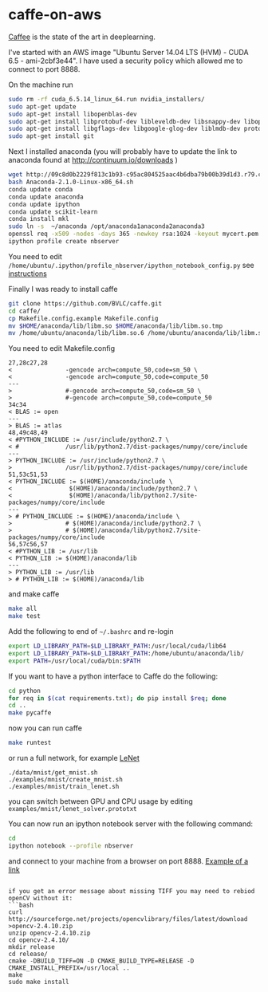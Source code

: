caffe-on-aws
============
[Caffee](http://caffe.berkeleyvision.org/) is the state of the art in deeplearning.


I've started with an AWS image "Ubuntu Server 14.04 LTS (HVM) - CUDA 6.5 - ami-2cbf3e44".
I have used a security policy which allowed me to connect to port 8888.

On the machine run
```bash
sudo rm -rf cuda_6.5.14_linux_64.run nvidia_installers/
sudo apt-get update
sudo apt-get install libopenblas-dev
sudo apt-get install libprotobuf-dev libleveldb-dev libsnappy-dev libopencv-dev libboost-all-dev libhdf5-serial-dev
sudo apt-get install libgflags-dev libgoogle-glog-dev liblmdb-dev protobuf-compiler
sudo apt-get install git
```

Next I installed anaconda (you will probably have to update the link to anaconda found at http://continuum.io/downloads )
```bash
wget http://09c8d0b2229f813c1b93-c95ac804525aac4b6dba79b00b39d1d3.r79.cf1.rackcdn.com/Anaconda-2.1.0-Linux-x86_64.sh
bash Anaconda-2.1.0-Linux-x86_64.sh
conda update conda
conda update anaconda
conda update ipython
conda update scikit-learn
conda install mkl
sudo ln -s  ~/anaconda /opt/anaconda1anaconda2anaconda3
openssl req -x509 -nodes -days 365 -newkey rsa:1024 -keyout mycert.pem -out mycert.pem
ipython profile create nbserver
```
You need to edit `/home/ubuntu/.ipython/profile_nbserver/ipython_notebook_config.py`
see [instructions](http://ipython.org/ipython-doc/1/interactive/public_server.html.)

Finally I was ready to install caffe
```bash
git clone https://github.com/BVLC/caffe.git
cd caffe/
cp Makefile.config.example Makefile.config
mv $HOME/anaconda/lib/libm.so $HOME/anaconda/lib/libm.so.tmp
mv /home/ubuntu/anaconda/lib/libm.so.6 /home/ubuntu/anaconda/lib/libm.so.6.tmp
```
You need to edit Makefile.config
```
27,28c27,28
<               -gencode arch=compute_50,code=sm_50 \
<               -gencode arch=compute_50,code=compute_50
---
>               #-gencode arch=compute_50,code=sm_50 \
>               #-gencode arch=compute_50,code=compute_50
34c34
< BLAS := open
---
> BLAS := atlas
48,49c48,49
< #PYTHON_INCLUDE := /usr/include/python2.7 \
< #             /usr/lib/python2.7/dist-packages/numpy/core/include
---
> PYTHON_INCLUDE := /usr/include/python2.7 \
>               /usr/lib/python2.7/dist-packages/numpy/core/include
51,53c51,53
< PYTHON_INCLUDE := $(HOME)/anaconda/include \
<                $(HOME)/anaconda/include/python2.7 \
<                $(HOME)/anaconda/lib/python2.7/site-packages/numpy/core/include
---
> # PYTHON_INCLUDE := $(HOME)/anaconda/include \
>               # $(HOME)/anaconda/include/python2.7 \
>               # $(HOME)/anaconda/lib/python2.7/site-packages/numpy/core/include
56,57c56,57
< #PYTHON_LIB := /usr/lib
< PYTHON_LIB := $(HOME)/anaconda/lib
---
> PYTHON_LIB := /usr/lib
> # PYTHON_LIB := $(HOME)/anaconda/lib
```
and make caffe
```bash
make all
make test
```
Add the following to end of `~/.bashrc` and re-login
```bash
export LD_LIBRARY_PATH=$LD_LIBRARY_PATH:/usr/local/cuda/lib64
export LD_LIBRARY_PATH=$LD_LIBRARY_PATH:/home/ubuntu/anaconda/lib/
export PATH=/usr/local/cuda/bin:$PATH
```
If you want to have a python interface to Caffe do the following:
```bash
cd python
for req in $(cat requirements.txt); do pip install $req; done
cd ..
make pycaffe
```
now you can run caffe
```bash
make runtest
```
or run a full network, for example [LeNet](http://caffe.berkeleyvision.org/gathered/examples/mnist.html)
```
./data/mnist/get_mnist.sh
./examples/mnist/create_mnist.sh
./examples/mnist/train_lenet.sh
```
you can switch between GPU and CPU usage by editing `examples/mnist/lenet_solver.prototxt`


You can now run an ipython notebook server with the following command:
```bash
cd
ipython notebook --profile nbserver
```
and connect to your machine from a browser on port 8888. [Example of a link](https://ec2-54-197-210-161.compute-1.amazonaws.com:8888/notebooks/caffe/examples/hdf5_classification.ipynb)
```

if you get an error message about missing TIFF you may need to rebiod openCV without it:
```bash
curl http://sourceforge.net/projects/opencvlibrary/files/latest/download >opencv-2.4.10.zip
unzip opencv-2.4.10.zip
cd opencv-2.4.10/
mkdir release
cd release/
cmake -DBUILD_TIFF=ON -D CMAKE_BUILD_TYPE=RELEASE -D CMAKE_INSTALL_PREFIX=/usr/local ..
make
sudo make install
```

